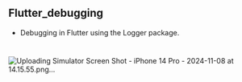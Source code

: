 ## Flutter_debugging

- Debugging in Flutter using the Logger package.
#
![Uploading Simulator Screen Shot - iPhone 14 Pro - 2024-11-08 at 14.15.55.png…]()

#


